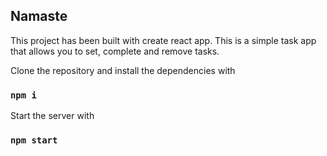 ## Namaste

This project has been built with create react app. This is a simple task app that allows you to set, complete and remove tasks.

Clone the repository and install the dependencies with 
### `npm i`

Start the server with 
### `npm start`
